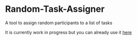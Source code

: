 # Random-Task-Assigner
A tool to assign random participants to a list of tasks

It is currently work in progress but you can already use it [here](https://tuurekaunisto.github.io/Random-Task-Assigner/)
